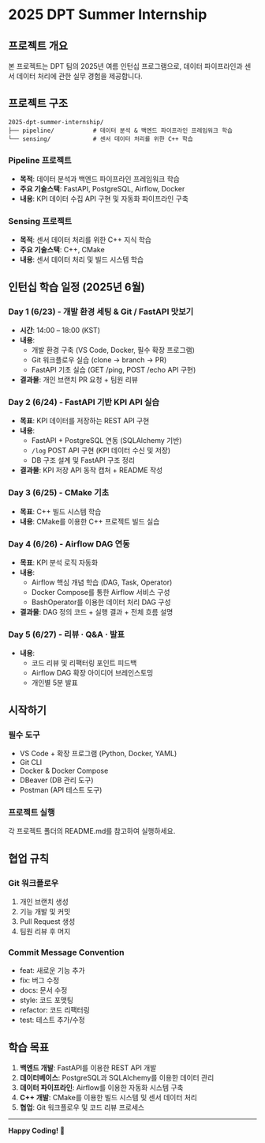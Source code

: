 # 2025 DPT Summer Internship

## 프로젝트 개요

본 프로젝트는 DPT 팀의 2025년 여름 인턴십 프로그램으로, 데이터 파이프라인과 센서 데이터 처리에 관한 실무 경험을 제공합니다.

## 프로젝트 구조

```
2025-dpt-summer-internship/
├── pipeline/           # 데이터 분석 & 백엔드 파이프라인 프레임워크 학습
└── sensing/            # 센서 데이터 처리를 위한 C++ 학습
```

### Pipeline 프로젝트
- **목적**: 데이터 분석과 백엔드 파이프라인 프레임워크 학습
- **주요 기술스택**: FastAPI, PostgreSQL, Airflow, Docker
- **내용**: KPI 데이터 수집 API 구현 및 자동화 파이프라인 구축

### Sensing 프로젝트
- **목적**: 센서 데이터 처리를 위한 C++ 지식 학습
- **주요 기술스택**: C++, CMake
- **내용**: 센서 데이터 처리 및 빌드 시스템 학습

## 인턴십 학습 일정 (2025년 6월)

### Day 1 (6/23) - 개발 환경 세팅 & Git / FastAPI 맛보기
- **시간**: 14:00 – 18:00 (KST)
- **내용**:
  - 개발 환경 구축 (VS Code, Docker, 필수 확장 프로그램)
  - Git 워크플로우 실습 (clone → branch → PR)
  - FastAPI 기초 실습 (GET /ping, POST /echo API 구현)
- **결과물**: 개인 브랜치 PR 요청 + 팀원 리뷰

### Day 2 (6/24) - FastAPI 기반 KPI API 실습
- **목표**: KPI 데이터를 저장하는 REST API 구현
- **내용**:
  - FastAPI + PostgreSQL 연동 (SQLAlchemy 기반)
  - `/log` POST API 구현 (KPI 데이터 수신 및 저장)
  - DB 구조 설계 및 FastAPI 구조 정리
- **결과물**: KPI 저장 API 동작 캡처 + README 작성

### Day 3 (6/25) - CMake 기초
- **목표**: C++ 빌드 시스템 학습
- **내용**: CMake를 이용한 C++ 프로젝트 빌드 실습

### Day 4 (6/26) - Airflow DAG 연동
- **목표**: KPI 분석 로직 자동화
- **내용**:
  - Airflow 핵심 개념 학습 (DAG, Task, Operator)
  - Docker Compose를 통한 Airflow 서비스 구성
  - BashOperator를 이용한 데이터 처리 DAG 구성
- **결과물**: DAG 정의 코드 + 실행 결과 + 전체 흐름 설명

### Day 5 (6/27) - 리뷰 · Q&A · 발표
- **내용**:
  - 코드 리뷰 및 리팩터링 포인트 피드백
  - Airflow DAG 확장 아이디어 브레인스토밍
  - 개인별 5분 발표

## 시작하기

### 필수 도구
- VS Code + 확장 프로그램 (Python, Docker, YAML)
- Git CLI
- Docker & Docker Compose
- DBeaver (DB 관리 도구)
- Postman (API 테스트 도구)

### 프로젝트 실행
각 프로젝트 폴더의 README.md를 참고하여 실행하세요.

## 협업 규칙

### Git 워크플로우
1. 개인 브랜치 생성
2. 기능 개발 및 커밋
3. Pull Request 생성
4. 팀원 리뷰 후 머지

### Commit Message Convention
- feat: 새로운 기능 추가
- fix: 버그 수정
- docs: 문서 수정
- style: 코드 포맷팅
- refactor: 코드 리팩터링
- test: 테스트 추가/수정

## 학습 목표

1. **백엔드 개발**: FastAPI를 이용한 REST API 개발
2. **데이터베이스**: PostgreSQL과 SQLAlchemy를 이용한 데이터 관리
3. **데이터 파이프라인**: Airflow를 이용한 자동화 시스템 구축
4. **C++ 개발**: CMake를 이용한 빌드 시스템 및 센서 데이터 처리
5. **협업**: Git 워크플로우 및 코드 리뷰 프로세스

---

**Happy Coding! 🎉**
